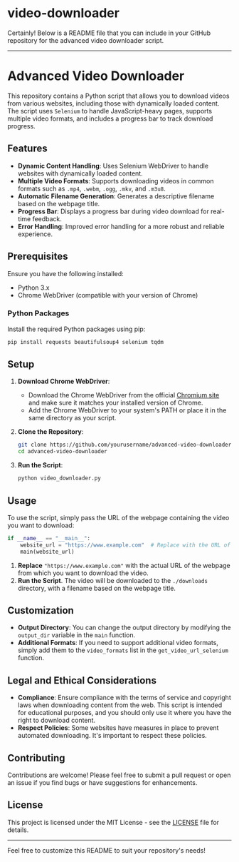 # video-downloader

Certainly! Below is a README file that you can include in your GitHub repository for the advanced video downloader script.

---

# **Advanced Video Downloader**

This repository contains a Python script that allows you to download videos from various websites, including those with dynamically loaded content. The script uses `Selenium` to handle JavaScript-heavy pages, supports multiple video formats, and includes a progress bar to track download progress.

## **Features**

- **Dynamic Content Handling**: Uses Selenium WebDriver to handle websites with dynamically loaded content.
- **Multiple Video Formats**: Supports downloading videos in common formats such as `.mp4`, `.webm`, `.ogg`, `.mkv`, and `.m3u8`.
- **Automatic Filename Generation**: Generates a descriptive filename based on the webpage title.
- **Progress Bar**: Displays a progress bar during video download for real-time feedback.
- **Error Handling**: Improved error handling for a more robust and reliable experience.

## **Prerequisites**

Ensure you have the following installed:

- Python 3.x
- Chrome WebDriver (compatible with your version of Chrome)

### **Python Packages**

Install the required Python packages using pip:

```bash
pip install requests beautifulsoup4 selenium tqdm
```

## **Setup**

1. **Download Chrome WebDriver**: 

   - Download the Chrome WebDriver from the official [Chromium site](https://sites.google.com/a/chromium.org/chromedriver/downloads) and make sure it matches your installed version of Chrome.
   - Add the Chrome WebDriver to your system's PATH or place it in the same directory as your script.

2. **Clone the Repository**:

   ```bash
   git clone https://github.com/yourusername/advanced-video-downloader.git
   cd advanced-video-downloader
   ```

3. **Run the Script**:

   ```bash
   python video_downloader.py
   ```

## **Usage**

To use the script, simply pass the URL of the webpage containing the video you want to download:

```python
if __name__ == "__main__":
    website_url = "https://www.example.com"  # Replace with the URL of the webpage containing the video
    main(website_url)
```

1. **Replace** `"https://www.example.com"` with the actual URL of the webpage from which you want to download the video.
2. **Run the Script**. The video will be downloaded to the `./downloads` directory, with a filename based on the webpage title.

## **Customization**

- **Output Directory**: You can change the output directory by modifying the `output_dir` variable in the `main` function.
- **Additional Formats**: If you need to support additional video formats, simply add them to the `video_formats` list in the `get_video_url_selenium` function.

## **Legal and Ethical Considerations**

- **Compliance**: Ensure compliance with the terms of service and copyright laws when downloading content from the web. This script is intended for educational purposes, and you should only use it where you have the right to download content.
- **Respect Policies**: Some websites have measures in place to prevent automated downloading. It's important to respect these policies.

## **Contributing**

Contributions are welcome! Please feel free to submit a pull request or open an issue if you find bugs or have suggestions for enhancements.

## **License**

This project is licensed under the MIT License - see the [LICENSE](LICENSE) file for details.

---

Feel free to customize this README to suit your repository's needs!
